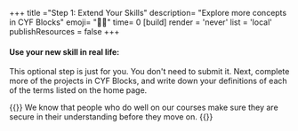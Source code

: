 +++
title ="Step 1: Extend Your Skills"
description= "Explore more concepts in CYF Blocks"
emoji= "💪🏾"
time= 0
[build]
  render = 'never'
  list = 'local'
  publishResources = false 
+++

#### Use your new skill in real life:

This optional step is just for you. You don't need to submit it. Next, complete more of the projects in CYF Blocks, and write down your definitions of each of the terms listed on the home page.

{{<note type="tip" title="Do the stretch">}}
We know that people who do well on our courses make sure they are secure in their understanding before they move on.
{{</note>}}
